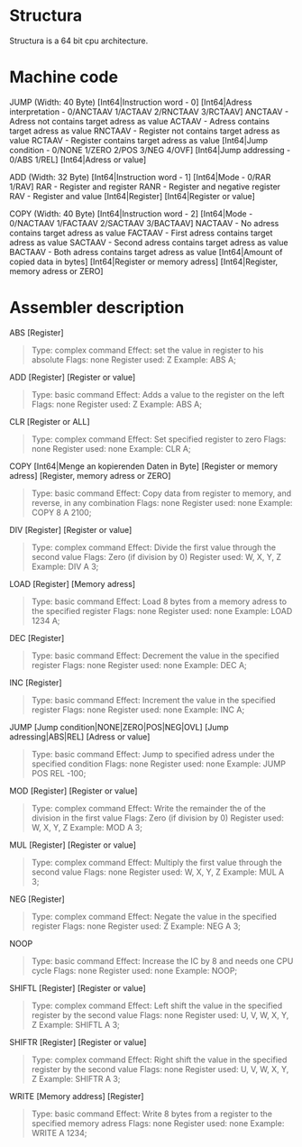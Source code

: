 Structura
=========

Structura is a 64 bit cpu architecture.

Machine code
============

JUMP (Width: 40 Byte)
  [Int64|Instruction word - 0]
  [Int64|Adress interpretation - 0/ANCTAAV 1/ACTAAV 2/RNCTAAV 3/RCTAAV]
      ANCTAAV - Adress not contains target adress as value
      ACTAAV - Adress contains target adress as value
      RNCTAAV - Register not contains target adress as value
      RCTAAV - Register contains target adress as value
  [Int64|Jump condition - 0/NONE 1/ZERO 2/POS 3/NEG 4/OVF]
  [Int64|Jump addressing - 0/ABS 1/REL] 
  [Int64|Adress or value]

ADD (Width: 32 Byte)
  [Int64|Instruction word - 1]
  [Int64|Mode - 0/RAR 1/RAV] 
      RAR - Register and register
      RANR - Register and negative register
      RAV - Register and value
  [Int64|Register] 
  [Int64|Register or value]

COPY (Width: 40 Byte)
  [Int64|Instruction word - 2] 
  [Int64|Mode - 0/NACTAAV 1/FACTAAV 2/SACTAAV 3/BACTAAV]
    NACTAAV - No adress contains target adress as value
    FACTAAV - First adress contains target adress as value
    SACTAAV - Second adress contains target adress as value
    BACTAAV - Both adress contains target adress as value
  [Int64|Amount of copied data in bytes]
  [Int64|Register or memory adress] 
  [Int64|Register, memory adress or ZERO]

Assembler description
=====================

ABS [Register]
  > Type: complex command
  > Effect: set the value in register to his absolute
  > Flags: none
  > Register used: Z
  > Example: ABS A;
  
ADD [Register] [Register or value]
  > Type: basic command
  > Effect: Adds a value to the register on the left
  > Flags: none
  > Register used: Z
  > Example: ABS A;

CLR [Register or ALL]
  > Type: complex command
  > Effect: Set specified register to zero
  > Flags: none
  > Register used: none
  > Example: CLR A;

COPY [Int64|Menge an kopierenden Daten in Byte] [Register or memory adress] [Register, memory adress or ZERO]
  > Type: basic command
  > Effect: Copy data from register to memory, and reverse, in any combination
  > Flags: none
  > Register used: none
  > Example: COPY 8 A 2100;

DIV [Register] [Register or value]
  > Type: complex command
  > Effect: Divide the first value through the second value
  > Flags: Zero (if division by 0)
  > Register used: W, X, Y, Z
  > Example: DIV A 3;

LOAD [Register] [Memory adress] 
  > Type: basic command
  > Effect: Load 8 bytes from a memory adress to the specified register
  > Flags: none
  > Register used: none
  > Example: LOAD 1234 A;

DEC [Register]
  > Type: basic command
  > Effect: Decrement the value in the specified register
  > Flags: none
  > Register used: none
  > Example: DEC A;

INC [Register]
  > Type: basic command
  > Effect: Increment the value in the specified register
  > Flags: none
  > Register used: none
  > Example: INC A;

JUMP [Jump condition|NONE|ZERO|POS|NEG|OVL] [Jump adressing|ABS|REL] [Adress or value]
  > Type: basic command
  > Effect: Jump to specified adress under the specified condition
  > Flags: none
  > Register used: none
  > Example: JUMP POS REL -100;
  
MOD [Register] [Register or value]
  > Type: complex command
  > Effect: Write the remainder the of the division in the first value
  > Flags: Zero (if division by 0)
  > Register used: W, X, Y, Z
  > Example: MOD A 3;

MUL [Register] [Register or value]
  > Type: complex command
  > Effect: Multiply the first value through the second value
  > Flags: none
  > Register used: W, X, Y, Z
  > Example: MUL A 3;

NEG [Register]
  > Type: complex command
  > Effect: Negate the value in the specified register
  > Flags: none
  > Register used: Z
  > Example: NEG A 3;

NOOP
  > Type: basic command
  > Effect: Increase the IC by 8 and needs one CPU cycle
  > Flags: none
  > Register used: none
  > Example: NOOP;

SHIFTL [Register] [Register or value]
  > Type: complex command
  > Effect: Left shift the value in the specified register by the second value
  > Flags: none
  > Register used: U, V, W, X, Y, Z
  > Example: SHIFTL A 3;

SHIFTR [Register] [Register or value]
  > Type: complex command
  > Effect: Right shift the value in the specified register by the second value
  > Flags: none
  > Register used: U, V, W, X, Y, Z
  > Example: SHIFTR A 3;

WRITE [Memory address] [Register]
  > Type: basic command
  > Effect: Write 8 bytes from a register to the specified memory adress
  > Flags: none
  > Register used: none
  > Example: WRITE A 1234;